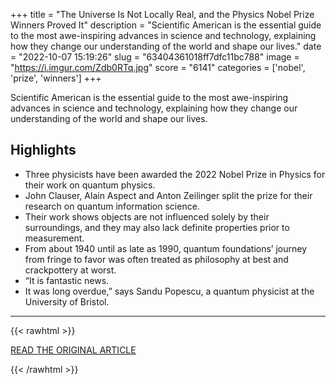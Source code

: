 +++
title = "The Universe Is Not Locally Real, and the Physics Nobel Prize Winners Proved It"
description = "Scientific American is the essential guide to the most awe-inspiring advances in science and technology, explaining how they change our understanding of the world and shape our lives."
date = "2022-10-07 15:19:26"
slug = "63404361018ff7dfc11bc788"
image = "https://i.imgur.com/Zdb0RTq.jpg"
score = "6141"
categories = ['nobel', 'prize', 'winners']
+++

Scientific American is the essential guide to the most awe-inspiring advances in science and technology, explaining how they change our understanding of the world and shape our lives.

## Highlights

- Three physicists have been awarded the 2022 Nobel Prize in Physics for their work on quantum physics.
- John Clauser, Alain Aspect and Anton Zeilinger split the prize for their research on quantum information science.
- Their work shows objects are not influenced solely by their surroundings, and they may also lack definite properties prior to measurement.
- From about 1940 until as late as 1990, quantum foundations’ journey from fringe to favor was often treated as philosophy at best and crackpottery at worst.
- “It is fantastic news.
- It was long overdue,” says Sandu Popescu, a quantum physicist at the University of Bristol.

---

{{< rawhtml >}}
  <p class="article-category">
    <a target="_blank" href="https://www.scientificamerican.com/article/the-universe-is-not-locally-real-and-the-physics-nobel-prize-winners-proved-it/">READ THE ORIGINAL ARTICLE</a>
  </p>
{{< /rawhtml >}}
